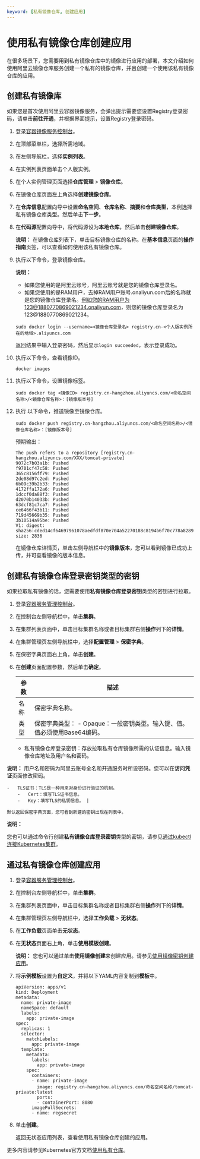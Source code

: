 ```yaml
---
keyword: [私有镜像仓库, 创建应用]
---
```


# 使用私有镜像仓库创建应用

在很多场景下，您需要用到私有镜像仓库中的镜像进行应用的部署，本文介绍如何使用阿里云镜像仓库服务创建一个私有的镜像仓库，并且创建一个使用该私有镜像仓库的应用。

## 创建私有镜像库

如果您是首次使用阿里云容器镜像服务，会弹出提示需要您设置Registry登录密码，请单击**前往开通**，并根据界面提示，设置Registry登录密码。

1.  登录[容器镜像服务控制台](https://cr.console.aliyun.com)。

2.  在顶部菜单栏，选择所需地域。

3.  在左侧导航栏，选择**实例列表**。

4.  在实例列表页面单击个人版实例。

5.  在个人实例管理页面选择**仓库管理** \> **镜像仓库**。

6.  在镜像仓库页面左上角选择**创建镜像仓库**。

7.  在**仓库信息**配置向导中设置**命名空间**、**仓库名称**、**摘要**和**仓库类型**，本例选择私有镜像仓库类型。然后单击**下一步**。

8.  在**代码源**配置向导中，将代码源设为**本地仓库**，然后单击**创建镜像仓库**。

    **说明：** 在镜像仓库列表下，单击目标镜像仓库的名称。在**基本信息**页面的**操作指南**页签，可以查看如何使用该私有镜像仓库。

9.  执行以下命令，登录镜像仓库。

    **说明：**

    -   如果您使用的是阿里云账号，阿里云账号就是您的镜像仓库登录名。
    -   如果您使用的是RAM用户，去掉RAM用户账号.onaliyun.com后的名称就是您的镜像仓库登录名。例如您的RAM用户为123@1880770869021234.onaliyun.com，则您的镜像仓库登录名为123@1880770869021234。
    ```
    sudo docker login --username=<镜像仓库登录名> registry.cn-<个人版实例所在的地域>.aliyuncs.com
    ```

    返回结果中输入登录密码，然后显示`login succeeded`，表示登录成功。

10. 执行以下命令，查看镜像ID。

    ```
    docker images     
    ```

11. 执行以下命令，设置镜像标签。

    ```
    sudo docker tag <镜像ID> registry.cn-hangzhou.aliyuncs.com/<命名空间名称>/<镜像仓库名称>：[镜像版本号]
    ```

12. 执行 以下命令，推送镜像至镜像仓库。

    ```
    sudo docker push registry.cn-hangzhou.aliyuncs.com/<命名空间名称>/<镜像仓库名称>：[镜像版本号]
    ```

    预期输出：

    ```
    The push refers to a repository [registry.cn-hangzhou.aliyuncs.com/XXX/tomcat-private]
    9072c7b03a1b: Pushed
    f9701cf47c58: Pushed
    365c8156ff79: Pushed
    2de08d97c2ed: Pushed
    6b09c39b2b33: Pushed
    4172ffa172a6: Pushed
    1dccf0da88f3: Pushed
    d2070b14033b: Pushed
    63dcf81c7ca7: Pushed
    ce6466f43b11: Pushed
    719d45669b35: Pushed
    3b10514a95be: Pushed
    V1: digest: sha256:cded14cf64697961078aedfdf870e704a52270188c8194b6f70c778a8289**** size: 2836
    ```

    在镜像仓库详情页，单击左侧导航栏中的**镜像版本**，您可以看到镜像已成功上传，并可查看镜像的版本信息。


## 创建私有镜像仓库登录密钥类型的密钥

如果拉取私有镜像的话，您需要使用**私有镜像仓库登录密钥**类型的密钥进行拉取。

1.  登录[容器服务管理控制台](https://cs.console.aliyun.com)。

2.  在控制台左侧导航栏中，单击**集群**。

3.  在集群列表页面中，单击目标集群名称或者目标集群右侧**操作**列下的**详情**。

4.  在集群管理页左侧导航栏中，选择**配置管理** \> **保密字典**。

5.  在保密字典页面右上角，单击**创建**。

6.  在**创建**页面配置参数，然后单击**确定**。

    |参数|描述|
    |--|--|
    |名称|保密字典名称。|
    |类型|保密字典类型：    -   Opaque：一般密钥类型。输入键、值。值必须使用Base64编码。
    -   私有镜像仓库登录密钥：存放拉取私有仓库镜像所需的认证信息。输入镜像仓库地址及用户名和密码。

**说明：** 用户名和密码为阿里云账号全名和开通服务时所设密码。您可以在**访问凭证**页面修改密码。

    -   TLS证书：TLS是一种用来对身份进行验证的机制。
        -   Cert：填写TLS证书信息。
        -   Key：填写TLS的私钥信息。 |

    默认返回保密字典页面，您可看到新建的密钥出现在列表中。


**说明：**

您也可以通过命令行创建**私有镜像仓库登录密钥**类型的密钥，请参见[通过kubectl连接Kubernetes集群](/intl.zh-CN/Kubernetes集群用户指南/集群/连接集群/通过kubectl连接Kubernetes集群.md)。

## 通过私有镜像仓库创建应用

1.  登录[容器服务管理控制台](https://cs.console.aliyun.com)。

2.  在控制台左侧导航栏中，单击**集群**。

3.  在集群列表页面中，单击目标集群名称或者目标集群右侧**操作**列下的**详情**。

4.  在集群管理页左侧导航栏中，选择**工作负载** \> **无状态**。

5.  在**工作负载**页面单击**无状态**。

6.  在**无状态**页面右上角，单击**使用模板创建**。

    **说明：** 您也可以通过单击**使用镜像创建**来创建应用。请参见[使用镜像密钥创建应用](/intl.zh-CN/Kubernetes集群用户指南/应用/工作负载/创建无状态工作负载Deployment.md)。

7.  将**示例模板**设置为**自定义**，并将以下YAML内容复制到**模板**中。

    ```
    apiVersion: apps/v1 
    kind: Deployment 
    metadata: 
      name: private-image
      nameSpace: default  
      labels:  
        app: private-image  
    spec:   
      replicas: 1
      selector:
        matchLabels:
          app: private-image
      template:
        metadata:
          labels:
            app: private-image
        spec:
          containers:
          - name: private-image
            image: registry.cn-hangzhou.aliyuncs.com/命名空间名称/tomcat-private:latest
            ports:
            - containerPort: 8080
          imagePullSecrets:
          - name: regsecret
    ```

8.  单击**创建**。

    返回无状态应用列表，查看使用私有镜像仓库创建的应用。


更多内容请参见Kubernetes官方文档[使用私有仓库](https://kubernetes.io/docs/concepts/containers/images/?spm=a2c4g.11186623.2.1.XVyfik#using-a-private-registry)。

